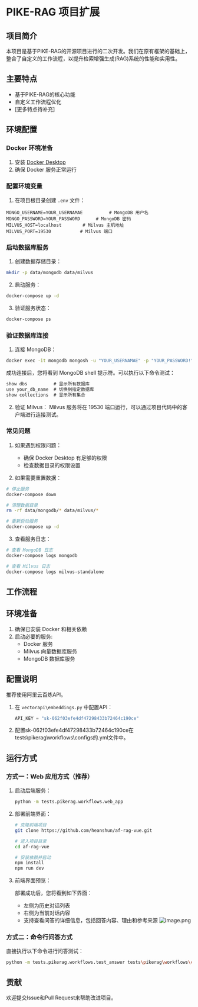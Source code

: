 # PIKE-RAG 项目扩展

## 项目简介

本项目是基于PIKE-RAG的开源项目进行的二次开发。我们在原有框架的基础上，整合了自定义的工作流程，以提升检索增强生成(RAG)系统的性能和实用性。

## 主要特点

- 基于PIKE-RAG的核心功能
- 自定义工作流程优化
- [更多特点待补充]

## 环境配置

### Docker 环境准备

1. 安装 [Docker Desktop](https://www.docker.com/products/docker-desktop/)
2. 确保 Docker 服务正常运行

### 配置环境变量

1. 在项目根目录创建 `.env` 文件：
```env
MONGO_USERNAME=YOUR_USERNAMAE          # MongoDB 用户名
MONGO_PASSWORD=YOUR_PASSWORD      # MongoDB 密码
MILVUS_HOST=localhost        # Milvus 主机地址
MILVUS_PORT=19530           # Milvus 端口
```

### 启动数据库服务

1. 创建数据存储目录：
```bash
mkdir -p data/mongodb data/milvus
```

2. 启动服务：
```bash
docker-compose up -d
```

3. 验证服务状态：
```bash
docker-compose ps
```

### 验证数据库连接

1. 连接 MongoDB：
```bash
docker exec -it mongodb mongosh -u "YOUR_USERNAMAE" -p "YOUR_PASSWORD!"
```
成功连接后，您将看到 MongoDB shell 提示符。可以执行以下命令测试：
```javascript
show dbs          # 显示所有数据库
use your_db_name  # 切换到指定数据库
show collections  # 显示所有集合
```

2. 验证 Milvus：
Milvus 服务将在 19530 端口运行，可以通过项目代码中的客户端进行连接测试。

### 常见问题

1. 如果遇到权限问题：
   - 确保 Docker Desktop 有足够的权限
   - 检查数据目录的权限设置

2. 如果需要重置数据：
```bash
# 停止服务
docker-compose down

# 清理数据目录
rm -rf data/mongodb/* data/milvus/*

# 重新启动服务
docker-compose up -d
```

3. 查看服务日志：
```bash
# 查看 MongoDB 日志
docker-compose logs mongodb

# 查看 Milvus 日志
docker-compose logs milvus-standalone
```

## 工作流程

## 环境准备
1. 确保已安装 Docker 和相关依赖
2. 启动必要的服务:
   - Docker 服务
   - Milvus 向量数据库服务
   - MongoDB 数据库服务

## 配置说明
推荐使用阿里云百炼API。
1. 在 `vectorapi\embeddings.py` 中配置API：
   ```python
   API_KEY = "sk-062f03efe4df47298433b72464c190ce"
   ```

2. 配置sk-062f03efe4df47298433b72464c190ce在tests\pikerag\workflows\configs的.yml文件中。

## 运行方式
### 方式一：Web 应用方式（推荐）
1. 启动后端服务：
   ```bash
   python -m tests.pikerag.workflows.web_app
   ```

2. 部署前端界面：
   ```bash
   # 克隆前端项目
   git clone https://github.com/heanshun/af-rag-vue.git
   
   # 进入项目目录
   cd af-rag-vue
   
   # 安装依赖并启动
   npm install
   npm run dev
   ```

3. 前端界面预览：
   
   部署成功后，您将看到如下界面：
   - 左侧为历史对话列表
   - 右侧为当前对话内容
   - 支持查看问答的详细信息，包括回答内容、理由和参考来源
   ![image.png](image.png)

### 方式二：命令行问答方式
直接执行以下命令进行问答测试：

```bash
python -m tests.pikerag.workflows.test_answer tests\pikerag\workflows\configs\mongodb_qa_retriever.yml 0
```

## 贡献

欢迎提交Issue和Pull Request来帮助改进项目。

